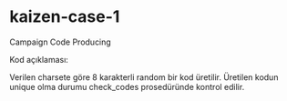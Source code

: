 # kaizen-case-1
Campaign Code Producing

Kod açıklaması:

Verilen charsete göre 8 karakterli random bir kod üretilir.
Üretilen kodun unique olma durumu check_codes prosedüründe kontrol edilir.
